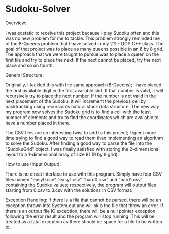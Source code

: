 # Sudoku-Solver

Overview:

I was ecstatic to receive this project because I play Sudoku often and this was no new problem for me to tackle.
This problem strongly reminded me of the 8-Queens problem that I have solved in my 211 - OOP C++ class. The goal 
of that project was to place as many queens possible in an 8 by 8 grid. The approach that we were taught to pursue 
was to place a queen on the first tile and try to place the next. If the next cannot be placed, try the next place 
and so on fourth. 

General Structure:

Originally, I tackled this with the same approach (8-Queens); I have placed the first available digit 
in the first available slot. If that number is valid, it will recursively try to place the next number. If the 
number is not valid in the next placement of the Sudoku, it will increment the previous cell by backtracking using 
recursion's natural stack data structure. The new way my program now solves the Sudoku grid is to find a cell with 
the least number of elements and try to find the coordinates which are available to have a number placed in them. 

The CSV files are an interesting twist to add to this project; I spent more time trying to find a good way to read 
them than implementing an algorithm to solve the Sudoku. After finding a good way to parse the file into the "SudokuGrid" 
object, I was finally satisfied with storing the 2-dimensional layout to a 1-dimensional array of size 81 (9 by 9 grid).

How to use (Input Output):

There is no direct interface to use with this program. Simply have four CSV files named "easy0.csv" "easy1.csv" "hard0.csv" and "hard1.csv" 
containing the Sudoku values; respectively, the program will output files starting from 0.csv to 3.csv with the solutions in CSV format. 

Exception Handling:
If there is a file that cannot be parsed, there will be an exception thrown into System.out and will skip the file that threw an error.
If there is an output file IO exception, there will be a null pointer exception following the error result and the program will stop 
running. This will be treated as a fatal exception as there should be space for a file to be written to.
